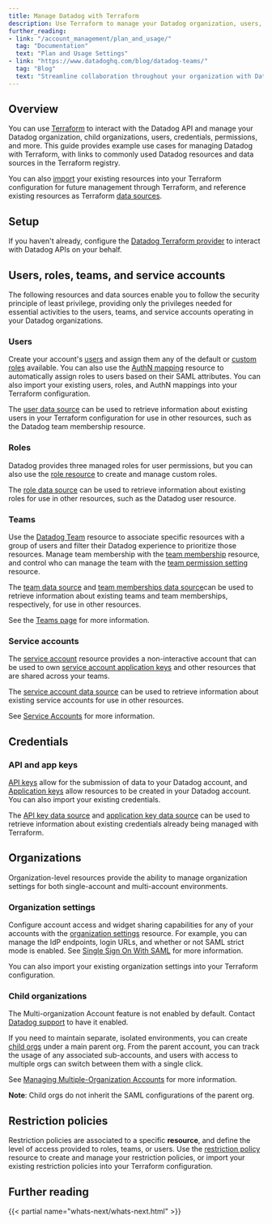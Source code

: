 ```yaml
---
title: Manage Datadog with Terraform
description: Use Terraform to manage your Datadog organization, users, roles, teams, credentials, and service accounts through infrastructure as code.
further_reading:
- link: "/account_management/plan_and_usage/"
  tag: "Documentation"
  text: "Plan and Usage Settings"
- link: "https://www.datadoghq.com/blog/datadog-teams/"
  tag: "Blog"
  text: "Streamline collaboration throughout your organization with Datadog Teams"
---
```


## Overview

You can use [Terraform][28] to interact with the Datadog API and manage your Datadog organization, child organizations, users, credentials, permissions, and more. This guide provides example use cases for managing Datadog with Terraform, with links to commonly used Datadog resources and data sources in the Terraform registry.

You can also [import][29] your existing resources into your Terraform configuration for future management through Terraform, and reference existing resources as Terraform [data sources][30].

## Setup

If you haven't already, configure the [Datadog Terraform provider][8] to interact with Datadog APIs on your behalf.

## Users, roles, teams, and service accounts

The following resources and data sources enable you to follow the security principle of least privilege, providing only the privileges needed for essential activities to the users, teams, and service accounts operating in your Datadog organizations.

### Users

Create your account's [users][10] and assign them any of the default or [custom roles][9] available. You can also use the [AuthN mapping][20] resource to automatically assign roles to users based on their SAML attributes. You can also import your existing users, roles, and AuthN mappings into your Terraform configuration.

The [user data source][21] can be used to retrieve information about existing users in your Terraform configuration for use in other resources, such as the Datadog team membership resource.

### Roles

Datadog provides three managed roles for user permissions, but you can also use the [role resource][18] to create and manage custom roles.

The [role data source][22] can be used to retrieve information about existing roles for use in other resources, such as the Datadog user resource.

### Teams

Use the [Datadog Team][11] resource to associate specific resources with a group of users and filter their Datadog experience to prioritize those resources. Manage team membership with the [team membership][12] resource, and control who can manage the team with the [team permission setting][17] resource.

The [team data source][23] and [team memberships data source][24]can be used to retrieve information about existing teams and team memberships, respectively, for use in other resources.

See the [Teams page][13] for more information.

### Service accounts

The [service account][14] resource provides a non-interactive account that can be used to own [service account application keys][15] and other resources that are shared across your teams.

The [service account data source][25] can be used to retrieve information about existing service accounts for use in other resources.

See [Service Accounts][16] for more information.

## Credentials

### API and app keys

[API keys][6] allow for the submission of data to your Datadog account, and [Application keys][7] allow resources to be created in your Datadog account. You can also import your existing credentials.

The [API key data source][26] and [application key data source][27] can be used to retrieve information about existing credentials already being managed with Terraform.

## Organizations

Organization-level resources provide the ability to manage organization settings for both single-account and multi-account environments.

### Organization settings

Configure account access and widget sharing capabilities for any of your accounts with the [organization settings][4] resource. For example, you can manage the IdP endpoints, login URLs, and whether or not SAML strict mode is enabled. See [Single Sign On With SAML][5] for more information.

You can also import your existing organization settings into your Terraform configuration.

### Child organizations

<div class="alert alert-info">The Multi-organization Account feature is not enabled by default. Contact <a href="https://docs.datadoghq.com/help/" target="_blank">Datadog support</a> to have it enabled.</div>

If you need to maintain separate, isolated environments, you can create [child orgs][1] under a main parent org. From the parent account, you can track the usage of any associated sub-accounts, and users with access to multiple orgs can switch between them with a single click.

See [Managing Multiple-Organization Accounts][3] for more information.

**Note**: Child orgs do not inherit the SAML configurations of the parent org.

## Restriction policies

Restriction policies are associated to a specific **resource**, and define the level of access provided to roles, teams, or users. Use the [restriction policy][19] resource to create and manage your restriction policies, or import your existing restriction policies into your Terraform configuration.

## Further reading

{{< partial name="whats-next/whats-next.html" >}}

[1]: https://registry.terraform.io/providers/DataDog/datadog/latest/docs/resources/child_organization
[2]: /help/
[3]: /account_management/multi_organization/
[4]: https://registry.terraform.io/providers/DataDog/datadog/latest/docs/resources/organization_settings
[5]: /account_management/saml/
[6]: https://registry.terraform.io/providers/DataDog/datadog/latest/docs/resources/api_key
[7]: https://registry.terraform.io/providers/DataDog/datadog/latest/docs/resources/application_key
[8]: /integrations/terraform/
[9]: /account_management/rbac/?tab=datadogapplication#custom-roles
[10]: https://registry.terraform.io/providers/DataDog/datadog/latest/docs/resources/user
[11]: https://registry.terraform.io/providers/DataDog/datadog/latest/docs/resources/team
[12]: https://registry.terraform.io/providers/DataDog/datadog/latest/docs/resources/team_membership
[13]: /account_management/teams/
[14]: https://registry.terraform.io/providers/DataDog/datadog/latest/docs/resources/service_account
[15]: https://registry.terraform.io/providers/DataDog/datadog/latest/docs/resources/service_account_application_key
[16]: /account_management/org_settings/service_accounts
[17]: https://registry.terraform.io/providers/DataDog/datadog/latest/docs/resources/team_permission_setting
[18]: https://registry.terraform.io/providers/DataDog/datadog/latest/docs/resources/role
[19]: https://registry.terraform.io/providers/DataDog/datadog/latest/docs/resources/restriction_policy
[20]: https://registry.terraform.io/providers/DataDog/datadog/latest/docs/resources/authn_mapping
[21]: https://registry.terraform.io/providers/DataDog/datadog/latest/docs/data-sources/user
[22]: https://registry.terraform.io/providers/DataDog/datadog/latest/docs/data-sources/role
[23]: https://registry.terraform.io/providers/DataDog/datadog/latest/docs/data-sources/team
[24]: https://registry.terraform.io/providers/DataDog/datadog/latest/docs/data-sources/team_memberships
[25]: https://registry.terraform.io/providers/DataDog/datadog/latest/docs/data-sources/service_account
[26]: https://registry.terraform.io/providers/DataDog/datadog/latest/docs/data-sources/api_key
[27]: https://registry.terraform.io/providers/DataDog/datadog/latest/docs/data-sources/application_key
[28]: https://www.terraform.io/
[29]: https://developer.hashicorp.com/terraform/cli/import
[30]: https://developer.hashicorp.com/terraform/language/data-sources
